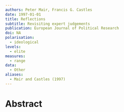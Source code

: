 ```yaml
---
authors: Peter Mair, Francis G. Castles
date: 1997-01-01
title: Reflections
subtitle: Revisiting expert judgements
publication: European Journal of Political Research
doi: NA
polarisation:
  - ideological
levels:
  - elite
measures:
  - range
data:
  - Other
aliases:
  - Mair and Castles (1997)
---
```

# Abstract
